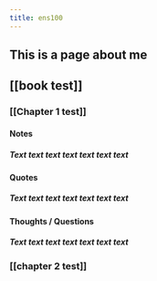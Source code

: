 ```yaml
---
title: ens100
---
```


## This is a page about me
## [[book test]]
### [[Chapter 1 test]]
#### Notes
##### Text text text text text text text
#### Quotes
##### Text text text text text text text
#### Thoughts / Questions
##### Text text text text text text text
### [[chapter 2 test]]
###
